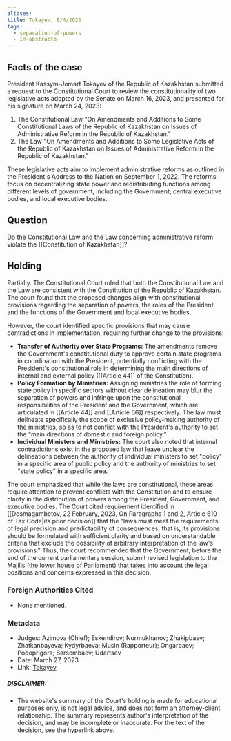 ```yaml
---
aliases: 
title: Tokayev, 8/4/2023
tags:
  - separation-of-powers
  - in-abstracto
---
```


## Facts of the case

President Kassym-Jomart Tokayev of the Republic of Kazakhstan submitted a request to the Constitutional Court to review the constitutionality of two legislative acts adopted by the Senate on March 16, 2023, and presented for his signature on March 24, 2023:

1. The Constitutional Law "On Amendments and Additions to Some Constitutional Laws of the Republic of Kazakhstan on Issues of Administrative Reform in the Republic of Kazakhstan."
2. The Law "On Amendments and Additions to Some Legislative Acts of the Republic of Kazakhstan on Issues of Administrative Reform in the Republic of Kazakhstan."

These legislative acts aim to implement administrative reforms as outlined in the President's Address to the Nation on September 1, 2022. The reforms focus on decentralizing state power and redistributing functions among different levels of government, including the Government, central executive bodies, and local executive bodies.
## Question

Do the Constitutional Law and the Law concerning administrative reform violate the [[Constitution of Kazakhstan]]?
## Holding

Partially. The Constitutional Court ruled that both the Constitutional Law and the Law are consistent with the Constitution of the Republic of Kazakhstan. The court found that the proposed changes align with constitutional provisions regarding the separation of powers, the roles of the President, and the functions of the Government and local executive bodies.

However, the court identified specific provisions that may cause contradictions in implementation, requiring further change to the provisions:

- **Transfer of Authority over State Programs:** The amendments remove the Government's constitutional duty to approve certain state programs in coordination with the President, potentially conflicting with the President's constitutional role in determining the main directions of internal and external policy ([[Article 44]] of the Constitution).
- **Policy Formation by Ministries:** Assigning ministries the role of forming state policy in specific sectors without clear delineation may blur the separation of powers and infringe upon the constitutional responsibilities of the President and the Government, which are articulated in [[Article 44]] and [[Article 66]] respectively. The law must delineate specifically the scope of exclusive policy-making authority of the ministries, so as to not conflict with the President's authority to set the "main directions of domestic and foreign policy."
- **Individual Ministers and Ministries:** The court also noted that internal contradictions exist in the proposed law that leave unclear the delineations between the authority of individual ministers to set "policy" in a specific area of public policy and the authority of ministries to set "state policy" in a specific area. 

The court emphasized that while the laws are constitutional, these areas require attention to prevent conflicts with the Constitution and to ensure clarity in the distribution of powers among the President, Government, and executive bodies. The Court cited requirement identified in [[Dosmagambetov, 22 February, 2023, On Paragraphs 1 and 2, Article 610 of Tax Code|its prior decision]] that the "laws must meet the requirements of legal precision and predictability of consequences; that is, its provisions should be formulated with sufficient clarity and based on understandable criteria that exclude the possibility of arbitrary interpretation of the law's provisions." Thus, the court recommended that the Government, before the end of the current parliamentary session, submit revised legislation to the Majilis (the lower house of Parliament) that takes into account the legal positions and concerns expressed in this decision.

### Foreign Authorities Cited
* None mentioned.
### Metadata
* Judges: Azimova (Chief); Eskendirov; Nurmukhanov; Zhakipbaev; Zhatkanbayeva; Kydyrbaeva; Musin (Rapporteur); Ongarbaev; Podoprigora; Sarsembaev; Udartsev
* Date: March 27, 2023
* Link: [Tokayev](https://github.com/juzgenbayev/KSKR-Docs/blob/main/Tokayev%2C%208%20Apr%202023.docx)
##### DISCLAIMER:
* The website's summary of the Court's holding is made for educational purposes only, is not legal advice, and does not form an attorney-client relationship. The summary represents author's interpretation of the decision, and may be incomplete or inaccurate. For the text of the decision, see the hyperlink above.